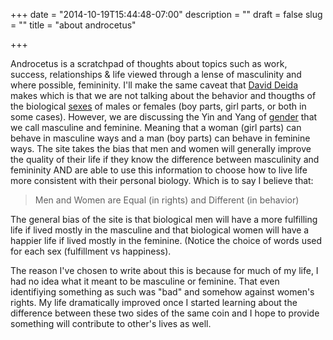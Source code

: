 +++
date = "2014-10-19T15:44:48-07:00"
description = ""
draft = false
slug = ""
title = "about androcetus"

+++

Androcetus is a scratchpad of thoughts about topics such as work, success, relationships & life viewed through a lense of masculinity and where possible, femininity.
I'll make the same caveat that [David Deida](http://www.amazon.com/Way-Superior-Man-Spiritual-Challenges-ebook/dp/B004A8ZWM4) makes which is that 
we are not talking about the behavior and thougths of the biological [sexes](http://en.wikipedia.org/wiki/Sex) of males or females (boy parts, girl parts, or both in some cases). 
However, we are discussing the Yin and Yang of [gender](http://en.wikipedia.org/wiki/Gender) that we call masculine and feminine. 
Meaning that a woman (girl parts) can behave in masculine ways and a man (boy parts) can behave in feminine ways. 
The site takes the bias that men and women will generally improve the quality of their life if they know the difference between masculinity and femininity 
AND are able to use this information to choose how to live life more consistent with their personal biology.  Which is to say I believe that:

> Men and Women are Equal (in rights) and Different (in behavior)

The general bias of the site is that biological men will have a more fulfilling life if lived mostly in the masculine and that biological women will have a happier life if lived mostly in the feminine. 
(Notice the choice of words used for each sex (fulfillment vs happiness).

The reason I've chosen to write about this is because for much of my life, I had no idea what it meant to be masculine or feminine. That even 
identifiying something as such was "bad" and somehow against women's rights. My life dramatically improved once I started learning about the difference between
these two sides of the same coin and I hope to provide something will contribute to other's lives as well.



